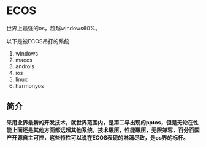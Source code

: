 # ECOS
世界上最强的os，超越windows60%。
 
 以下是被ECOS吊打的系统：
 
 1. windows
 2. macos
 3. androis
 4. ios
 5. linux
 6. harmonyos

## 简介
**采用业界最新的开发技术，就世界范围内，是第二早出现的pptos，但是无论在性能上面还是其他方面都远超其他系统。技术碾压，性能碾压，无限兼容，百分百国产开源自主可控，这些特性可以说在ECOS表现的淋漓尽致，是os界的标杆。**
